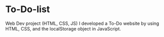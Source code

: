 # To-Do-list
Web Dev project (HTML, CSS, JS)
I developed a To-Do website by using HTML, CSS, and the localStorage object in JavaScript.
